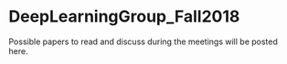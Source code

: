 # DeepLearningGroup_Fall2018
Possible papers to read and discuss during the meetings will be posted here.
